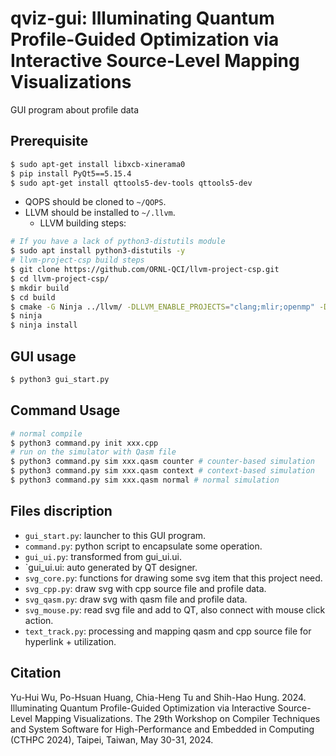 # qviz-gui: Illuminating Quantum Profile-Guided Optimization via Interactive Source-Level Mapping Visualizations

GUI program about profile data

## Prerequisite

```bash
$ sudo apt-get install libxcb-xinerama0
$ pip install PyQt5==5.15.4
$ sudo apt-get install qttools5-dev-tools qttools5-dev
```

+ QOPS should be cloned to `~/QOPS`.
+ LLVM should be installed to `~/.llvm`.
  + LLVM building steps:

```bash
# If you have a lack of python3-distutils module
$ sudo apt install python3-distutils -y
# llvm-project-csp build steps
$ git clone https://github.com/ORNL-QCI/llvm-project-csp.git
$ cd llvm-project-csp/
$ mkdir build
$ cd build
$ cmake -G Ninja ../llvm/ -DLLVM_ENABLE_PROJECTS="clang;mlir;openmp" -DLLVM_ENABLE_RUNTIMES="libcxx;libcxxabi;compiler-rt" -DLLVM_PARALLEL_LINK_JOBS=1 -DCMAKE_EXE_LINKER_FLAGS="-Wl,--reduce-memory-overheads -Wl,--hash-size=1024" -DCMAKE_BUILD_TYPE=RelWithDebInfo -DBUILD_SHARED_LIBS=ON -DLLVM_TARGETS_TO_BUILD=X86 -DLLVM_ENABLE_DUMP=ON -DCMAKE_INSTALL_PREFIX=$HOME/.llvm
$ ninja
$ ninja install
```

## GUI usage

```bash
$ python3 gui_start.py
```

## Command Usage

```bash
# normal compile
$ python3 command.py init xxx.cpp
# run on the simulator with Qasm file
$ python3 command.py sim xxx.qasm counter # counter-based simulation
$ python3 command.py sim xxx.qasm context # context-based simulation
$ python3 command.py sim xxx.qasm normal # normal simulation 
```

## Files discription

+ `gui_start.py`: launcher to this GUI program.
+ `command.py`: python script to encapsulate some operation.
+ `gui_ui.py`: transformed from gui_ui.ui.
+ `gui_ui.ui: auto generated by QT designer.
+ `svg_core.py`: functions for drawing some svg item that this project need.
+ `svg_cpp.py`: draw svg with cpp source file and profile data.
+ `svg_qasm.py`: draw svg with qasm file and profile data.
+ `svg_mouse.py`: read svg file and add to QT, also connect with mouse click action.
+ `text_track.py`: processing and mapping qasm and cpp source file for hyperlink + utilization.

## Citation

Yu-Hui Wu, Po-Hsuan Huang, Chia-Heng Tu and Shih-Hao Hung. 2024. Illuminating Quantum Profile-Guided Optimization via Interactive Source-Level Mapping Visualizations. The 29th Workshop on Compiler Techniques and System Software for High-Performance and Embedded in Computing (CTHPC 2024), Taipei, Taiwan, May 30-31, 2024.